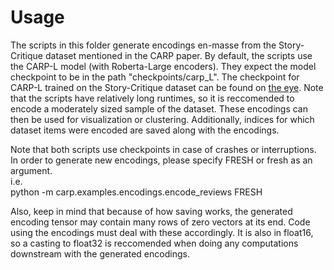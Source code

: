 # Usage

The scripts in this folder generate encodings en-masse from the Story-Critique dataset mentioned in the CARP paper. By default, the scripts use the CARP-L model (with Roberta-Large encoders). They expect the model checkpoint to be in the path "checkpoints/carp_L". The checkpoint for CARP-L trained on the Story-Critique dataset can be found on [the eye](https://the-eye.eu/public/AI/models/CARP/CARP_L.pt). Note that the scripts have relatively long runtimes, so it is reccomended to encode a moderately sized sample of the dataset. These encodings can then be used for visualization or clustering. Additionally, indices for which dataset items were encoded are saved along with the encodings. 

Note that both scripts use checkpoints in case of crashes or interruptions. In order to generate new encodings, please specify FRESH or fresh as an argument.   
i.e.  
python -m carp.examples.encodings.encode_reviews FRESH
  
Also, keep in mind that because of how saving works, the generated encoding tensor may contain many rows of zero vectors at its end. Code using the encodings must deal with these accordingly. It is also in float16, so a casting to float32 is reccomended when doing any computations downstream with the generated encodings.
